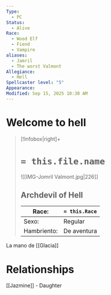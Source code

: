 ```yaml
---
Type:
  - PC
Status:
  - Alive
Race:
  - Wood Elf
  - Fiend
  - Vampire
aliases:
  - Jamril
  - The worst Valmont
Allegiance:
  - Hell
Spellcaster level: "5"
Appearance:
Modified: Sep 15, 2025 10:30 AM
---
```

# Welcome to hell


> [!Infobox|right]+
> # `= this.file.name`
> ![[IMG-Jomril Valmont.jpg|226]]
> ## Archdevil of Hell
> | Race: |  `= this.Race` |
> | ---- | ---- |
> | Sexo: | Regular |
> | Hambriento: | De aventura |


La mano de [[Glacia]]


# Relationships
[[Jazmine]] - Daughter
